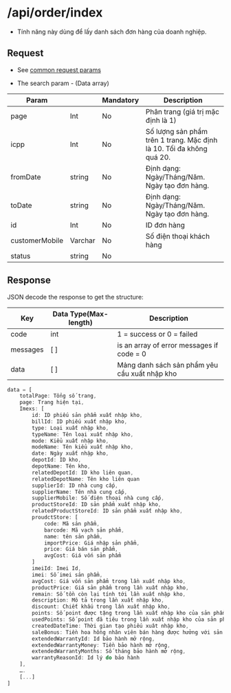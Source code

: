 # /api/order/index

* Tính năng này dùng để lấy danh sách đơn hàng của doanh nghiệp.

## Request

* See [common request params](/api.md#request)

* The search param - \(Data array\)

| Param |  | Mandatory | Description |
| --- | --- | --- | --- |
| page | Int | No | Phân trang \(giá trị mặc định là 1\) |
| icpp | Int | No | Số lượng sản phẩm trên 1 trang. Mặc định là 10. Tối đa không quá 20. |
| fromDate | string | No | Định dạng: Ngày/Tháng/Năm. Ngày tạo đơn hàng. |
| toDate | string | No | Định dạng: Ngày/Tháng/Năm. Ngày tạo đơn hàng. |
| id | Int | No | ID đơn hàng |
| customerMobile | Varchar | No | Số điện thoại khách hàng |
| status | string | No |  |

## Response

JSON decode the response to get the structure:

| Key | Data Type\(Max-length\) | Description |
| --- | --- | --- |
| code | int | 1 = success or 0 = failed |
| messages | \[ \] | is an array of error messages if code = 0 |
| data | \[ \] | Mảng danh sách sản phẩm yêu cầu xuất nhập kho |

```js
data = [
    totalPage: Tổng số trang,
    page: Trang hiện tại,
    Imexs: [
        id: ID phiếu sản phẩm xuất nhập kho,
        billId: ID phiếu xuất nhập kho,
        type: Loại xuất nhập kho,
        typeName: Tên loại xuất nhập kho,
        mode: Kiểu xuất nhập kho,
        modeName: Tên kiểu xuất nhập kho,
        date: Ngày xuất nhập kho,
        depotId: ID kho,
        depotName: Tên kho,
        relatedDepotId: ID kho liên quan,
        relatedDepotName: Tên kho liên quan
        supplierId: ID nhà cung cấp,
        supplierName: Tên nhà cung cấp,
        supplierMobile: Số điện thoại nhà cung cấp,
        productStoreId: ID sản phẩm xuất nhập kho,
        relatedProductStoreId: ID sản phẩm xuất nhập kho,
        proudctStore: [
            code: Mã sản phẩm,
            barcode: Mã vạch sản phẩm,
            name: tên sản phẩm,
            importPrice: Giá nhập sản phẩm,
            price: Giá bán sản phẩm,
            avgCost: Giá vốn sản phẩm
        ]
        imeiId: Imei Id,
        imei: Số imei sản phẩm,
        avgCost: Giá vốn sản phẩm trong lần xuất nhập kho,
        productPrice: Giá sản phẩm trong lần xuất nhập kho,
        remain: Số tồn còn lại tính tới lần xuất nhập kho,
        description: Mô tả trong lần xuất nhập kho,
        discount: Chiết khấu trong lần xuất nhập kho,
        points: Số point được tặng trong lần xuất nhập kho của sản phẩm ,
        usedPoints: Số point đã tiêu trong lần xuất nhập kho của sản phẩm,
        createdDateTime: Thời gian tạo phiếu xuât nhập kho,
        saleBonus: Tiền hoa hồng nhân viên bán hàng được hưởng với sản phẩm,
        extendedWarrantyId: Id bảo hành mở rộng,
        extendedWarrantyMoney: Tiền bảo hành mở rộng,
        extendedWarrantyMonths: Số tháng bảo hành mở rộng,
        warrantyReasonId: Id lý do bảo hành
    ],
    ….
    [...]
]
```



